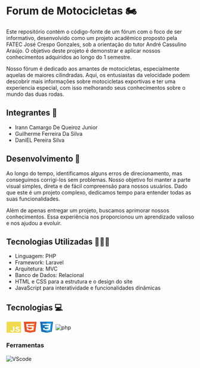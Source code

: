 # Forum de Motocicletas 🏍️


Este repositório contém o código-fonte de um fórum com o foco de ser informativo, desenvolvido como um projeto acadêmico proposto pela FATEC José Crespo Gonzales, sob a orientação do tutor André Cassulino Araújo. O objetivo deste projeto é demonstrar e aplicar nossos conhecimentos adquiridos ao longo do 1 semestre.

Nosso fórum é dedicado aos amantes de motocicletas, especialmente aquelas de maiores cilindradas. Aqui, os entusiastas da velocidade podem descobrir mais informações sobre motocicletas exportivas e ter uma experiencia especial, com isso melhorando seus conhecimentos sobre o mundo das duas rodas.


## Integrantes  👥 
- Irann Camargo De Queiroz Junior
- Guilherme Ferreira Da Silva
- DaniEL Pereira Silva

## Desenvolvimento 🔧

Ao longo do tempo, identificamos alguns erros de direcionamento, mas conseguimos corrigi-los sem problemas. Nosso objetivo foi manter a parte visual simples, direta e de fácil compreensão para nossos usuários. Dado que este é um projeto complexo, dedicamos tempo para entender todas as suas funcionalidades.

Além de apenas entregar um projeto, buscamos aprimorar nossos conhecimentos. Essa experiência nos proporcionou um aprendizado valioso e nos ajudou a evoluir.

## Tecnologias Utilizadas 👨🏼‍💻
- Linguagem: PHP
- Framework: Laravel
- Arquitetura: MVC
- Banco de Dados: Relacional
- HTML e CSS para a estrutura e o design do site
- JavaScript para interatividade e funcionalidades dinâmicas


## Tecnologias 💻 
<p align="left">
 <div style="flex-basis: 48%;">
    <img align="center" alt="Js" height="30" width="40" src="https://raw.githubusercontent.com/devicons/devicon/master/icons/javascript/javascript-plain.svg">
    <img align="center" alt="HTML" height="30" width="40" src="https://raw.githubusercontent.com/devicons/devicon/master/icons/html5/html5-original.svg">
    <img align="center" alt="CSS" height="30" width="40" src="https://raw.githubusercontent.com/devicons/devicon/master/icons/css3/css3-original.svg">
    <img align="center" alt="php" height="30" width="40" src="https://cdn.jsdelivr.net/gh/devicons/devicon/icons/php/php-original.svg">
  </div>

  <h3>Ferramentas</h3>
   <img align="center" alt="VScode" height="30" width="40" src="https://cdn.jsdelivr.net/gh/devicons/devicon/icons/vscode/vscode-original.svg">
